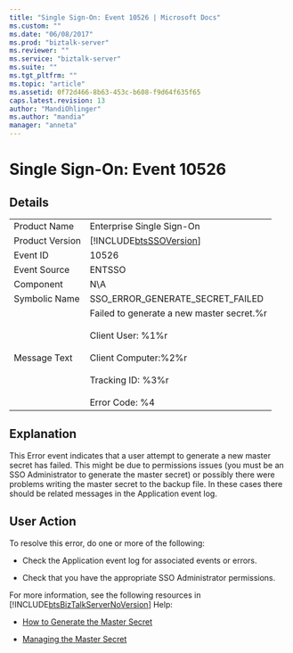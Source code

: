 ```yaml
---
title: "Single Sign-On: Event 10526 | Microsoft Docs"
ms.custom: ""
ms.date: "06/08/2017"
ms.prod: "biztalk-server"
ms.reviewer: ""
ms.service: "biztalk-server"
ms.suite: ""
ms.tgt_pltfrm: ""
ms.topic: "article"
ms.assetid: 0f72d466-8b63-453c-b608-f9d64f635f65
caps.latest.revision: 13
author: "MandiOhlinger"
ms.author: "mandia"
manager: "anneta"
---
```

# Single Sign-On: Event 10526
## Details  
  
|||  
|-|-|  
|Product Name|Enterprise Single Sign-On|  
|Product Version|[!INCLUDE[btsSSOVersion](../includes/btsssoversion-md.md)]|  
|Event ID|10526|  
|Event Source|ENTSSO|  
|Component|N\A|  
|Symbolic Name|SSO_ERROR_GENERATE_SECRET_FAILED|  
|Message Text|Failed to generate a new master secret.%r<br /><br /> Client User: %1%r<br /><br /> Client Computer:%2%r<br /><br /> Tracking ID: %3%r<br /><br /> Error Code: %4|  
  
## Explanation  
 This Error event indicates that a user attempt to generate a new master secret has failed. This might be due to permissions issues (you must be an SSO Administrator to generate the master secret) or possibly there were problems writing the master secret to the backup file. In these cases there should be related messages in the Application event log.  
  
## User Action  
 To resolve this error, do one or more of the following:  
  
-   Check the Application event log for associated events or errors.  
  
-   Check that you have the appropriate SSO Administrator permissions.  
  
 For more information, see the following resources in [!INCLUDE[btsBizTalkServerNoVersion](../includes/btsbiztalkservernoversion-md.md)] Help:  
  
-   [How to Generate the Master Secret](../core/how-to-generate-the-master-secret.md)  
  
-   [Managing the Master Secret](../core/managing-the-master-secret.md)